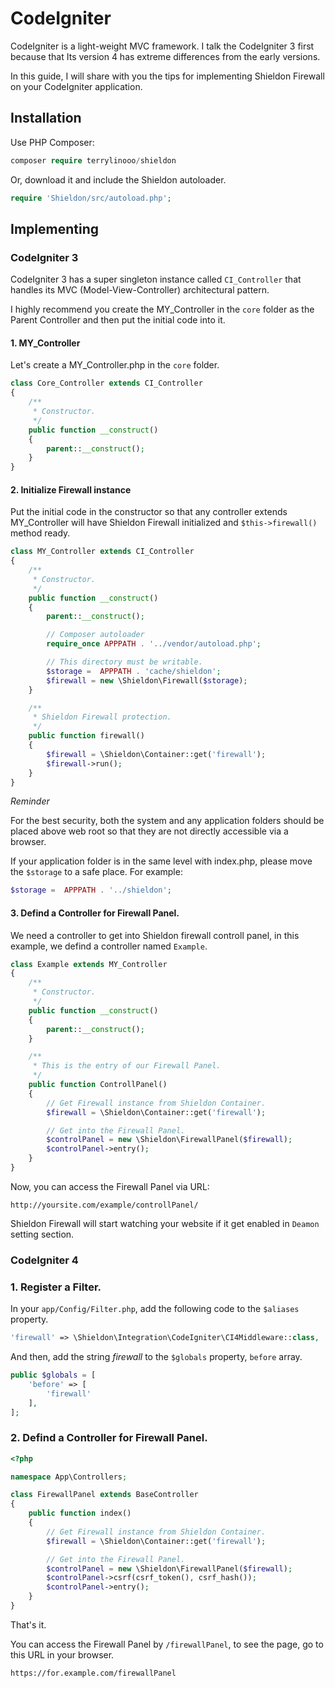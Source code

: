# CodeIgniter

CodeIgniter is a light-weight MVC framework. I talk the CodeIgniter 3 first because that Its version 4 has extreme differences from the early versions.

In this guide, I will share with you the tips for implementing Shieldon Firewall on your CodeIgniter application.

## Installation

Use PHP Composer:

```php
composer require terrylinooo/shieldon
```

Or, download it and include the Shieldon autoloader.
```php
require 'Shieldon/src/autoload.php';
```

## Implementing

### CodeIgniter 3

CodeIgniter 3 has a super singleton instance called `CI_Controller` that handles its MVC (Model-View-Controller) architectural pattern.

I highly recommend you create the MY_Controller in the `core` folder as the Parent Controller and then put the initial code into it.

#### 1.  MY_Controller

Let's create a MY_Controller.php in the `core` folder.

```php
class Core_Controller extends CI_Controller
{
    /**
     * Constructor.
     */
    public function __construct()
    {
        parent::__construct();
    }
}
```

#### 2.  Initialize Firewall instance

Put the initial code in the constructor so that any controller extends MY_Controller will have Shieldon Firewall initialized and `$this->firewall()` method ready.

```php
class MY_Controller extends CI_Controller
{
    /**
     * Constructor.
     */
    public function __construct()
    {
        parent::__construct();

        // Composer autoloader
        require_once APPPATH . '../vendor/autoload.php';

        // This directory must be writable.
        $storage =  APPPATH . 'cache/shieldon';
        $firewall = new \Shieldon\Firewall($storage);
    }

    /**
     * Shieldon Firewall protection.
     */
    public function firewall()
    {
        $firewall = \Shieldon\Container::get('firewall');
        $firewall->run();
    }
}
```

*Reminder*

For the best security, both the system and any application folders should be placed above web root so that they are not directly accessible via a browser.

If your application folder is in the same level with index.php, please move the `$storage` to a safe place. For example:

```php
$storage =  APPPATH . '../shieldon';
```

#### 3.  Defind a Controller for Firewall Panel.

We need a controller to get into Shieldon firewall controll panel, in this example, we defind a controller named `Example`.

```php
class Example extends MY_Controller
{
    /**
     * Constructor.
     */
    public function __construct()
    {
        parent::__construct();
    }

    /**
     * This is the entry of our Firewall Panel.
     */
    public function ControllPanel()
    {
        // Get Firewall instance from Shieldon Container.
        $firewall = \Shieldon\Container::get('firewall');

        // Get into the Firewall Panel.
        $controlPanel = new \Shieldon\FirewallPanel($firewall);
        $controlPanel->entry();
    }
}
```

Now, you can access the Firewall Panel via URL:

```plaintext
http://yoursite.com/example/controllPanel/
```

Shieldon Firewall will start watching your website if it get enabled in `Deamon` setting section.


### CodeIgniter 4

### 1. Register a Filter.

In your `app/Config/Filter.php`, add the following code to the `$aliases` property.

```php
'firewall' => \Shieldon\Integration\CodeIgniter\CI4Middleware::class,
```

And then, add the string *firewall* to the `$globals` property, `before` array.


```php
public $globals = [
    'before' => [
        'firewall'
    ],
];
```

### 2.  Defind a Controller for Firewall Panel.

```php
<?php 

namespace App\Controllers;

class FirewallPanel extends BaseController
{
    public function index()
    {
        // Get Firewall instance from Shieldon Container.
        $firewall = \Shieldon\Container::get('firewall');

        // Get into the Firewall Panel.
        $controlPanel = new \Shieldon\FirewallPanel($firewall);
        $controlPanel->csrf(csrf_token(), csrf_hash());
        $controlPanel->entry();
    }
}
```

That's it.

You can access the Firewall Panel by `/firewallPanel`, to see the page, go to this URL in your browser.

```bash
https://for.example.com/firewallPanel
```
